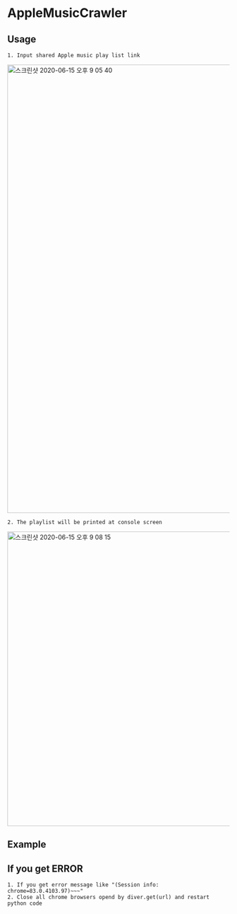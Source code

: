 # AppleMusicCrawler

## Usage
    1. Input shared Apple music play list link
    
   <img width="1014" alt="스크린샷 2020-06-15 오후 9 05 40" src="https://user-images.githubusercontent.com/47175356/84655571-23ba2b00-af4c-11ea-8e50-7be7b36f1175.png">
   
    2. The playlist will be printed at console screen
    
   <img width="666" alt="스크린샷 2020-06-15 오후 9 08 15" src="https://user-images.githubusercontent.com/47175356/84655679-595f1400-af4c-11ea-8183-86dd67714c09.png">
    
## Example



## If you get ERROR
    1. If you get error message like "(Session info: chrome=83.0.4103.97)~~~"
    2. Close all chrome browsers opend by diver.get(url) and restart python code 

